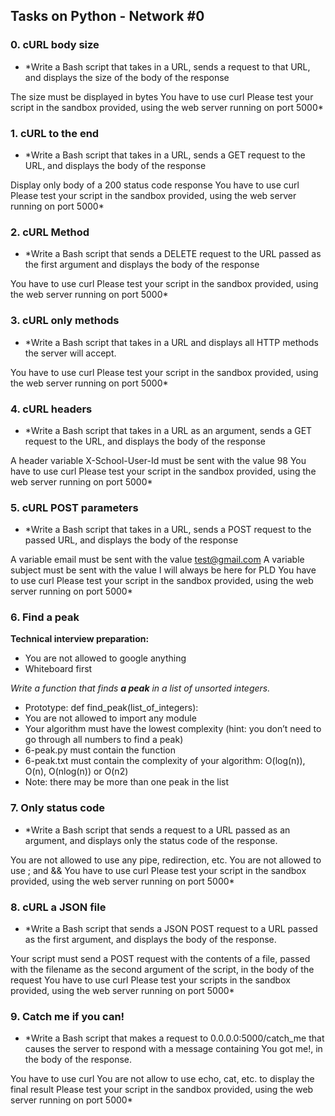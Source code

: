 ## Tasks on Python - Network #0

### 0. cURL body size

* *Write a Bash script that takes in a URL, sends a request to that URL, and displays the size of the body of the response

The size must be displayed in bytes
You have to use curl
Please test your script in the sandbox provided, using the web server running on port 5000*

### 1. cURL to the end

* *Write a Bash script that takes in a URL, sends a GET request to the URL, and displays the body of the response

Display only body of a 200 status code response
You have to use curl
Please test your script in the sandbox provided, using the web server running on port 5000*

### 2. cURL Method

* *Write a Bash script that sends a DELETE request to the URL passed as the first argument and displays the body of the response

You have to use curl
Please test your script in the sandbox provided, using the web server running on port 5000*

### 3. cURL only methods

* *Write a Bash script that takes in a URL and displays all HTTP methods the server will accept.

You have to use curl
Please test your script in the sandbox provided, using the web server running on port 5000*

### 4. cURL headers

* *Write a Bash script that takes in a URL as an argument, sends a GET request to the URL, and displays the body of the response

A header variable X-School-User-Id must be sent with the value 98
You have to use curl
Please test your script in the sandbox provided, using the web server running on port 5000*

### 5. cURL POST parameters

* *Write a Bash script that takes in a URL, sends a POST request to the passed URL, and displays the body of the response

A variable email must be sent with the value test@gmail.com
A variable subject must be sent with the value I will always be here for PLD
You have to use curl
Please test your script in the sandbox provided, using the web server running on port 5000*

### 6. Find a peak

**Technical interview preparation:**

* You are not allowed to google anything
* Whiteboard first

*Write a function that finds **a peak** in a list of unsorted integers.*

* Prototype: def find_peak(list_of_integers):
* You are not allowed to import any module
* Your algorithm must have the lowest complexity (hint: you don’t need to go through all numbers to find a peak)
* 6-peak.py must contain the function
* 6-peak.txt must contain the complexity of your algorithm: O(log(n)), O(n), O(nlog(n)) or O(n2)
* Note: there may be more than one peak in the list

### 7. Only status code

* *Write a Bash script that sends a request to a URL passed as an argument, and displays only the status code of the response.

You are not allowed to use any pipe, redirection, etc.
You are not allowed to use ; and &&
You have to use curl
Please test your script in the sandbox provided, using the web server running on port 5000*

### 8. cURL a JSON file

* *Write a Bash script that sends a JSON POST request to a URL passed as the first argument, and displays the body of the response.

Your script must send a POST request with the contents of a file, passed with the filename as the second argument of the script, in the body of the request
You have to use curl
Please test your scripts in the sandbox provided, using the web server running on port 5000*

### 9. Catch me if you can!

* *Write a Bash script that makes a request to 0.0.0.0:5000/catch_me that causes the server to respond with a message containing You got me!, in the body of the response.

You have to use curl
You are not allow to use echo, cat, etc. to display the final result
Please test your script in the sandbox provided, using the web server running on port 5000*
